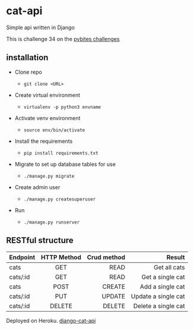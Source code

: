 # cat-api
Simple api written in Django

This is challenge 34 on the [pybites challenges](https://pybit.es/)

## installation

* Clone repo

   *  ```git clone <URL>```

* Create virtual environment

   * ```virtualenv -p python3 envname```

* Activate venv environment

   * ```source env/bin/activate```

* Install the requirements

   *  ```pip install requirements.txt```

* Migrate to set up database tables for use

   * ```./manage.py migrate``` 

* Create admin user

   * ```./manage.py createsuperuser``` 

* Run

   * ```./manage.py runserver```

## RESTful structure

| Endpoint       | HTTP Method     | Crud method  | Result               |
| -------------  |:---------------:| ------------:| --------------------:|
| cats           | GET             | READ         | Get all cats         | 
| cats/:id       | GET             | READ         | Get a single cat     |  
| cats           | POST            | CREATE       | Add a single cat     |   
| cats/:id       | PUT             | UPDATE       | Update a single cat  |
| cats/:id       | DELETE          | DELETE       | Delete a single cat  |

Deployed on Heroku. [django-cat-api](https://django-cat-api.herokuapp.com)
